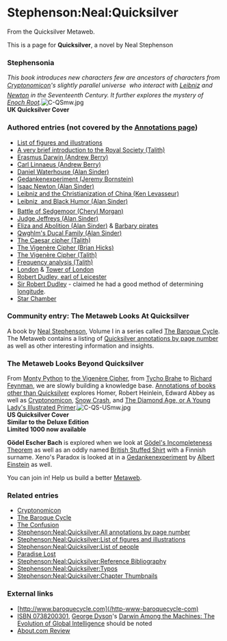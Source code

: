 # Stephenson:Neal:Quicksilver

From the Quicksilver Metaweb.

This is a page for **Quicksilver**, a novel by Neal Stephenson

### Stephensonia


*This book introduces new characters few are ancestors of characters from [Cryptonomicon](/cryptonomicon)'s slightly parallel universe  who interact with [Leibniz](/leibniz) and [Newton](/newton) in the Seventeenth Century. It further explores the mystery of [Enoch Root](/enoch-root).*![C-QSmw.jpg](/images/C-QSmw.jpg)  
**UK Quicksilver Cover**

### Authored entries (not covered by the [Annotations page](/stephenson-neal-quicksilver-all-annotations-by-page-number))


* [List of figures and illustrations](/stephenson-neal-quicksilver-list-of-figures-and-illustrations)
* [A very brief introduction to the Royal Society (Talith)](/a-very-brief-introduction-to-the-royal-society-talith)
* [Erasmus Darwin (Andrew Berry)](/erasmus-darwin-andrew-berry)
* [Carl Linnaeus (Andrew Berry)](/carl-linnaeus-andrew-berry)
* [Daniel Waterhouse (Alan Sinder)](/daniel-waterhouse-alan-sinder)
* [Gedankenexperiment (Jeremy Bornstein)](/gedankenexperiment-jeremy-bornstein)
* [Isaac Newton (Alan Sinder)](/isaac-newton-alan-sinder)
* [Leibniz and the Christianization of China (Ken Levasseur)](/leibniz-and-the-christianization-of-china-ken-levasseur)
* [Leibniz  and Black Humor (Alan Sinder)](/leibniz-and-black-humor-alan-sinder)
* [Battle of Sedgemoor (Cheryl Morgan)](/battle-of-sedgemoor-cheryl-morgan)
* [Judge Jeffreys (Alan Sinder)](/judge-jeffreys-alan-sinder)
* [Eliza and Abolition (Alan Sinder)](/eliza-and-abolition-alan-sinder) & [Barbary pirates](/barbary-pirates)
* [Qwghlm's Ducal Family (Alan Sinder)](/qwghlm-s-ducal-family-alan-sinder)
* [The Caesar cipher (Talith)](/the-caesar-cipher-talith)
* [The Vigenère Cipher (Brian Hicks)](/the-vigenère-cipher-brian-hicks)
* [The Vigenère Cipher (Talith)](/the-vigenère-cipher-talith)
* [Frequency analysis (Talith)](/frequency-analysis-talith)
* [London](/london) & [Tower of London](/tower-of-london)
* [Robert Dudley, earl of Leicester](/robert-dudley-earl-of-leicester)
* [Sir Robert Dudley](/sir-robert-dudley) - claimed he had a good method of determining [longitude](/longitude).
* [Star Chamber](/star-chamber)


### Community entry: The Metaweb Looks At Quicksilver


A book by [Neal Stephenson](/user-nealstephenson), Volume I in a series called [The Baroque Cycle](/stephenson-neal-baroque-cycle). The Metaweb contains a listing of [Quicksilver annotations by page number](/stephenson-neal-quicksilver-all-annotations-by-page-number) as well as other interesting information and insights.

### The Metaweb Looks Beyond Quicksilver


From [Monty Python](/leibniz-and-black-humor-alan-sinder) to [the Vigenère Cipher](/the-vigenère-cipher), from [Tycho Brahe](/tycho-brahe) to [Richard Feynman](/richard-feynman), we are slowly building a knowledge base. [Annotations of books other than Quicksilver](/annotations-of-books-other-than-quicksilver) explores Homer, Robert Heinlein, Edward Abbey as well as [Cryptonomicon](/cryptonomicon), [Snow Crash](/stephenson-neal-snow-crash), and [The Diamond Age, or A Young Lady's Illustrated Primer](/stephenson-neal-the-diamond-age-or-a-young-lady-s-illustrated-primer).![C-QS-USmw.jpg](/images/C-QS-USmw.jpg)  
**US Quicksilver Cover  
Similar to the Deluxe Edition  
Limited 1000 now available**

**Gödel Escher Bach** is explored when we look at [Gödel's Incompleteness Theorem](/stephenson-neal-quicksilver-36-it-is-the-product-of-five-primes-gary-thompson) as well as an oddly named [British Stuffed Shirt](/dr-geb-kivistik) with a Finnish surname. Xeno's Paradox is looked at in a [Gedankenexperiment](/gedankenexperiment) by [Albert Einstein](/albert-einstein) as well.

You can join in! Help us build a better [Metaweb](/main-page).

### Related entries


* [Cryptonomicon](/cryptonomicon)
* [The Baroque Cycle](/stephenson-neal-baroque-cycle)
* [The Confusion](/the-confusion)
* [Stephenson:Neal:Quicksilver:All annotations by page number](/stephenson-neal-quicksilver-all-annotations-by-page-number)
* [Stephenson:Neal:Quicksilver:List of figures and illustrations](/stephenson-neal-quicksilver-list-of-figures-and-illustrations)
* [Stephenson:Neal:Quicksilver:List of people](/stephenson-neal-quicksilver-list-of-people)
* [Paradise Lost](/paradise-lost)
* [Stephenson:Neal:Quicksilver:Reference Bibliography](/stephenson-neal-quicksilver-reference-bibliography)
* [Stephenson:Neal:Quicksilver:Typos](/stephenson-neal-quicksilver-typos)
* [Stephenson:Neal:Quicksilver:Chapter Thumbnails](/stephenson-neal-quicksilver-chapter-thumbnails)


### External links


* [http://www.baroquecycle.com](/http-www-baroquecycle-com)
* [ISBN 0738200301](/), [George Dyson](/http-www-amazon-com-exec-obidos-search-handle-url-index-books-field-author-george-dyson-104-8931055-5532701)'s [Darwin Among the Machines: The Evolution of Global Intelligence](/http-www-amazon-com-exec-obidos-tg-detail-0201406497-ref-ed-oe-h-104-8931055-5532701-v-glance-s-books-st) should be noted
* [About.com Review](/http-contemporarylit-about-com-cs-currentreviews-fr-quicksilver-htm)
